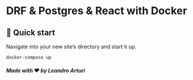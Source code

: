 # DRF & Postgres & React with Docker

## 🚀 Quick start

Navigate into your new site’s directory and start it up.

```shell
docker-compose up
```

##### Made with ❤️ by Leandro Arturi
